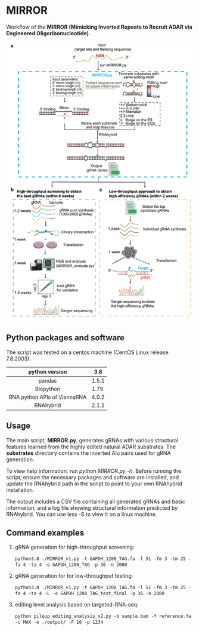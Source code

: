 # MIRROR

Workflow of the **MIRROR (Mimicking Inverted Repeats to Recruit ADAR via Engineered Oligoribonucleotide)**.

![workflow](./img/MIRROR.png)

## Python packages and software

The script was tested on a centos machine (CentOS Linux release 7.8.2003).

|        python version        | 3.8   |
| :--------------------------: | ----- |
|            pandas            | 1.5.1 |
|          Biopython           | 1.79  |
| RNA python APIs of ViennaRNA | 4.0.2 |
|          RNAhybrid           | 2.1.2 |

## Usage

The main script, **MIRROR.py**, generates gRNAs with various structural features learned from the highly edited natural ADAR substrates. The **substrates** directory contains the inverted Alu pairs used for gRNA generation.

To view help information, run *python MIRROR.py -h*. Before running the script, ensure the necessary packages and software are installed, and update the RNAhybrid path in the script to point to your own RNAhybrid installation.

The output includes a CSV file containing all generated gRNAs and basic information, and a log file showing structural information predicted by RNAhybrid. You can use less -S to view it on a linux machine.

## Command examples

1. gRNA generation for high-throughput screening:

   ```shell
   python3.8 ./MIRROR_v1.py -t GAPDH_1208_TAG.fa -l 51 -fm 3 -tm 25 -fa 4 -ta 4 -o GAPDH_1208_TAG -p 36 -n 2000
   ```

2. gRNA generation for for low-throughput testing:

   ```shell
   python3.8 ./MIRROR_v1.py -t GAPDH_1208_TAG.fa -l 51 -fm 3 -tm 25 -fa 4 -ta 4 -L -o GAPDH_1208_TAG_test_final -p 36 -n 2000
   ```

3. editing level analysis based on targeted-RNA-seq:

   ```shell
   python pileup_editing_analysis_v2.py -b sample.bam -f reference.fa -c MAX -o ./output/ -F 10 -p 1234
   ```
